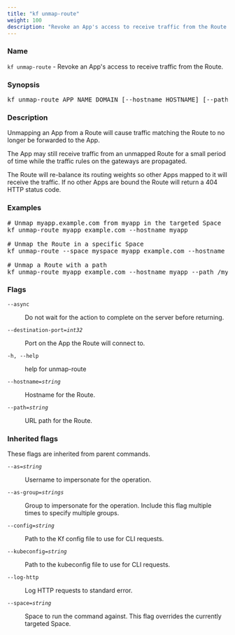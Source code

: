 ```yaml
---
title: "kf unmap-route"
weight: 100
description: "Revoke an App's access to receive traffic from the Route."
---
```

### Name

<code translate="no">kf unmap-route</code> - Revoke an App's access to receive traffic from the Route.

### Synopsis

<pre translate="no">kf unmap-route APP_NAME DOMAIN [--hostname HOSTNAME] [--path PATH] [flags]</pre>

### Description

Unmapping an App from a Route will cause traffic matching the Route to no
longer be forwarded to the App.

The App may still receive traffic from an unmapped Route for a small period
of time while the traffic rules on the gateways are propagated.

The Route will re-balance its routing weights so other Apps mapped to it
will receive the traffic. If no other Apps are bound the Route will return
a 404 HTTP status code.


### Examples

<pre translate="no">
# Unmap myapp.example.com from myapp in the targeted Space
kf unmap-route myapp example.com --hostname myapp

# Unmap the Route in a specific Space
kf unmap-route --space myspace myapp example.com --hostname myapp

# Unmap a Route with a path
kf unmap-route myapp example.com --hostname myapp --path /mypath
</pre>

### Flags

<dl>
<dt><code translate="no">--async</code></dt>
<dd><p>Do not wait for the action to complete on the server before returning.</p>
</dd>
<dt><code translate="no">--destination-port=<var translate="no">int32</var></code></dt>
<dd><p>Port on the App the Route will connect to.</p>
</dd>
<dt><code translate="no">-h, --help</code></dt>
<dd><p>help for unmap-route</p>
</dd>
<dt><code translate="no">--hostname=<var translate="no">string</var></code></dt>
<dd><p>Hostname for the Route.</p>
</dd>
<dt><code translate="no">--path=<var translate="no">string</var></code></dt>
<dd><p>URL path for the Route.</p>
</dd>
</dl>


### Inherited flags

These flags are inherited from parent commands.

<dl>
<dt><code translate="no">--as=<var translate="no">string</var></code></dt>
<dd><p>Username to impersonate for the operation.</p>
</dd>
<dt><code translate="no">--as-group=<var translate="no">strings</var></code></dt>
<dd><p>Group to impersonate for the operation. Include this flag multiple times to specify multiple groups.</p>
</dd>
<dt><code translate="no">--config=<var translate="no">string</var></code></dt>
<dd><p>Path to the Kf config file to use for CLI requests.</p>
</dd>
<dt><code translate="no">--kubeconfig=<var translate="no">string</var></code></dt>
<dd><p>Path to the kubeconfig file to use for CLI requests.</p>
</dd>
<dt><code translate="no">--log-http</code></dt>
<dd><p>Log HTTP requests to standard error.</p>
</dd>
<dt><code translate="no">--space=<var translate="no">string</var></code></dt>
<dd><p>Space to run the command against. This flag overrides the currently targeted Space.</p>
</dd>
</dl>


